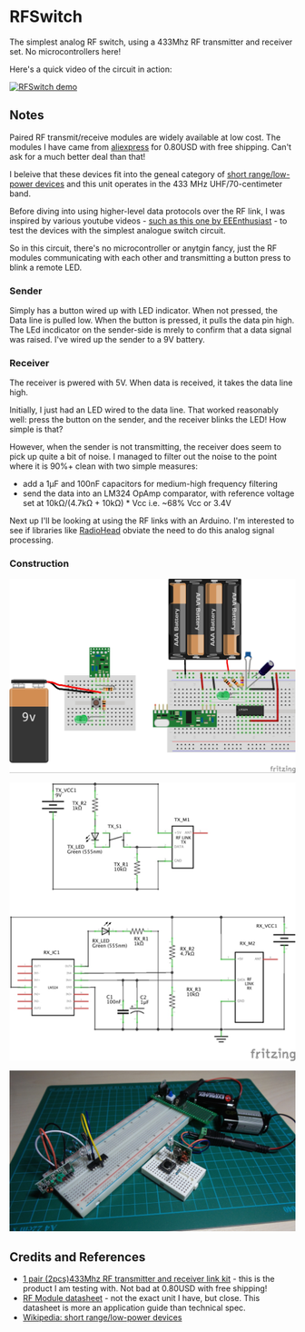 # RFSwitch

The simplest analog RF switch, using a 433Mhz RF transmitter and receiver set. No microcontrollers here!

Here's a quick video of the circuit in action:

[![RFSwitch demo](http://img.youtube.com/vi/s8yCbDe15ms/0.jpg)](http://www.youtube.com/watch?v=s8yCbDe15ms)

## Notes

Paired RF transmit/receive modules are widely available at low cost.
The modules I have came from
[aliexpress](http://www.aliexpress.com/item/Best-prices-1-pair-2pcs-433Mhz-RF-transmitter-and-receiver-link-kit-for-Arduino/1973229871.html)
for 0.80USD with free shipping. Can't ask for a much better deal than that!

I beleive that these devices fit into the geneal category of
[short range/low-power devices](http://en.wikipedia.org/wiki/Short_Range_Devices)
and this unit operates in the 433 MHz UHF/70-centimeter band.

Before diving into using higher-level data protocols over the RF link, I was inspired by various youtube videos -
[such as this one by EEEnthusiast](https://www.youtube.com/watch?v=RHJVyMYJ1XQ) -
to test the devices with the simplest analogue switch circuit.

So in this circuit, there's no microcontroller or anytgin fancy, just the RF modules communicating with each other and transmitting a button press to blink a remote LED.

### Sender

Simply has a button wired up with LED indicator. When not pressed, the Data line is pulled low. When the button is pressed, it pulls the data pin high.
The LEd incdicator on the sender-side is mrely to confirm that a data signal was raised.
I've wired up the sender to a 9V battery.

### Receiver
The receiver is pwered with 5V. When data is received, it takes the data line high.

Initially, I just had an LED wired to the data line. That worked reasonably well: press the button on the sender, and the receiver blinks the LED! How simple is that?

However, when the sender is not transmitting, the receiver does seem to pick up quite a bit of noise.
I managed to filter out the noise to the point where it is 90%+ clean with two simple measures:

* add a 1μF and 100nF capacitors for medium-high frequency filtering
* send the data into an LM324 OpAmp comparator, with reference voltage set at 10kΩ/(4.7kΩ + 10kΩ) * Vcc i.e. ~68% Vcc or 3.4V

Next up I'll be looking at using the RF links with an Arduino. I'm interested to see if libraries like [RadioHead](http://www.airspayce.com/mikem/arduino/RadioHead/) obviate the need to do this analog signal processing.

### Construction

![The Breadboard](./assets/RFSwitch_bb.jpg?raw=true)

![The Schematic](./assets/RFSwitch_schematic.jpg?raw=true)

![The Build](./assets/RFSwitch_build.jpg?raw=true)


## Credits and References
* [1 pair (2pcs)433Mhz RF transmitter and receiver link kit](http://www.aliexpress.com/item/Best-prices-1-pair-2pcs-433Mhz-RF-transmitter-and-receiver-link-kit-for-Arduino/1973229871.html) - this is the product I am testing with. Not bad at 0.80USD with free shipping!
* [RF Module datasheet](http://www.robotshop.com/media/files/pdf/datasheet-im120628014.pdf) - not the exact unit I have, but close. This datasheet is more an application guide than technical spec.
* [Wikipedia: short range/low-power devices](http://en.wikipedia.org/wiki/Short_Range_Devices)
